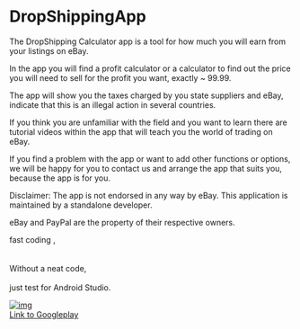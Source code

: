 # DropShippingApp

The DropShipping Calculator app is a tool for how much you will earn from your listings on eBay.

In the app you will find a profit calculator or a calculator to find out the price you will need to sell for the profit you want, exactly ~ 99.99.

The app will show you the taxes charged by you state suppliers and eBay, indicate that this is an illegal action in several countries.

If you think you are unfamiliar with the field and you want to learn there are tutorial videos within the app that will teach you the world of trading on eBay.

If you find a problem with the app or want to add other functions or options, we will be happy for you to contact us and arrange the app that suits you, because the app is for you.

Disclaimer: The app is not endorsed in any way by eBay. This application is maintained by a standalone developer.

eBay and PayPal are the property of their respective owners.
<br>

fast coding ,<br><br><br>
Without a neat code,<br><br>
just test for Android Studio.<br>

<a href="https://ibb.co/2NsGp8D"><img src="https://i.ibb.co/FV0RdsS/img.png" alt="img" border="0"></a>
<br>
<a href="https://play.google.com/store/apps/details?id=com.razonir.dropshippingcalc&hl=en&gl=US">Link to Googleplay<a/>
